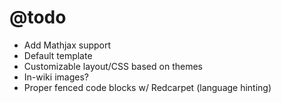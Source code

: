 @todo
=====

* Add Mathjax support
* Default template
* Customizable layout/CSS based on themes
* In-wiki images?
* Proper fenced code blocks w/ Redcarpet (language hinting)

